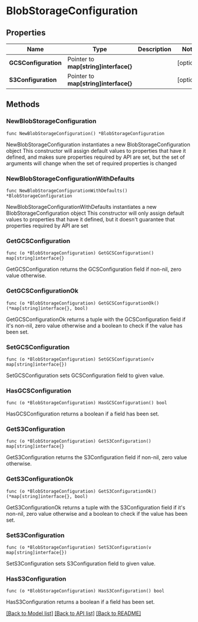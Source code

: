 # BlobStorageConfiguration

## Properties

Name | Type | Description | Notes
------------ | ------------- | ------------- | -------------
**GCSConfiguration** | Pointer to **map[string]interface{}** |  | [optional] 
**S3Configuration** | Pointer to **map[string]interface{}** |  | [optional] 

## Methods

### NewBlobStorageConfiguration

`func NewBlobStorageConfiguration() *BlobStorageConfiguration`

NewBlobStorageConfiguration instantiates a new BlobStorageConfiguration object
This constructor will assign default values to properties that have it defined,
and makes sure properties required by API are set, but the set of arguments
will change when the set of required properties is changed

### NewBlobStorageConfigurationWithDefaults

`func NewBlobStorageConfigurationWithDefaults() *BlobStorageConfiguration`

NewBlobStorageConfigurationWithDefaults instantiates a new BlobStorageConfiguration object
This constructor will only assign default values to properties that have it defined,
but it doesn't guarantee that properties required by API are set

### GetGCSConfiguration

`func (o *BlobStorageConfiguration) GetGCSConfiguration() map[string]interface{}`

GetGCSConfiguration returns the GCSConfiguration field if non-nil, zero value otherwise.

### GetGCSConfigurationOk

`func (o *BlobStorageConfiguration) GetGCSConfigurationOk() (*map[string]interface{}, bool)`

GetGCSConfigurationOk returns a tuple with the GCSConfiguration field if it's non-nil, zero value otherwise
and a boolean to check if the value has been set.

### SetGCSConfiguration

`func (o *BlobStorageConfiguration) SetGCSConfiguration(v map[string]interface{})`

SetGCSConfiguration sets GCSConfiguration field to given value.

### HasGCSConfiguration

`func (o *BlobStorageConfiguration) HasGCSConfiguration() bool`

HasGCSConfiguration returns a boolean if a field has been set.

### GetS3Configuration

`func (o *BlobStorageConfiguration) GetS3Configuration() map[string]interface{}`

GetS3Configuration returns the S3Configuration field if non-nil, zero value otherwise.

### GetS3ConfigurationOk

`func (o *BlobStorageConfiguration) GetS3ConfigurationOk() (*map[string]interface{}, bool)`

GetS3ConfigurationOk returns a tuple with the S3Configuration field if it's non-nil, zero value otherwise
and a boolean to check if the value has been set.

### SetS3Configuration

`func (o *BlobStorageConfiguration) SetS3Configuration(v map[string]interface{})`

SetS3Configuration sets S3Configuration field to given value.

### HasS3Configuration

`func (o *BlobStorageConfiguration) HasS3Configuration() bool`

HasS3Configuration returns a boolean if a field has been set.


[[Back to Model list]](../README.md#documentation-for-models) [[Back to API list]](../README.md#documentation-for-api-endpoints) [[Back to README]](../README.md)


